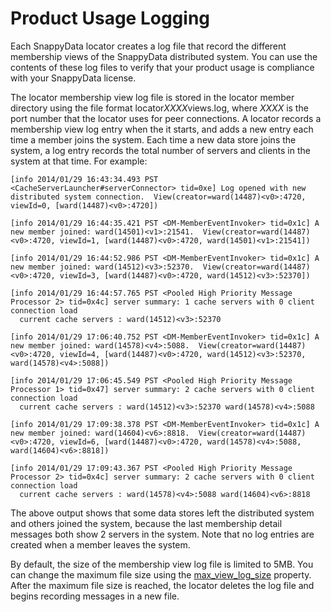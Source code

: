 # Product Usage Logging


Each SnappyData locator creates a log file that record the different membership views of the SnappyData distributed system. You can use the contents of these log files to verify that your product usage is compliance with your SnappyData license.

The locator membership view log file is stored in the locator member directory using the file format <span class="ph filepath">locator*XXXX*views.log</span>, where *XXXX* is the port number that the locator uses for peer connections. A locator records a membership view log entry when the it starts, and adds a new entry each time a member joins the system. Each time a new data store joins the system, a log entry records the total number of servers and clients in the system at that time. For example:

``` pre
[info 2014/01/29 16:43:34.493 PST <CacheServerLauncher#serverConnector> tid=0xe] Log opened with new distributed system connection.  View(creator=ward(14487)<v0>:4720, viewId=0, [ward(14487)<v0>:4720])

[info 2014/01/29 16:44:35.421 PST <DM-MemberEventInvoker> tid=0x1c] A new member joined: ward(14501)<v1>:21541.  View(creator=ward(14487)<v0>:4720, viewId=1, [ward(14487)<v0>:4720, ward(14501)<v1>:21541])

[info 2014/01/29 16:44:52.986 PST <DM-MemberEventInvoker> tid=0x1c] A new member joined: ward(14512)<v3>:52370.  View(creator=ward(14487)<v0>:4720, viewId=3, [ward(14487)<v0>:4720, ward(14512)<v3>:52370])

[info 2014/01/29 16:44:57.765 PST <Pooled High Priority Message Processor 2> tid=0x4c] server summary: 1 cache servers with 0 client connection load
  current cache servers : ward(14512)<v3>:52370 

[info 2014/01/29 17:06:40.752 PST <DM-MemberEventInvoker> tid=0x1c] A new member joined: ward(14578)<v4>:5088.  View(creator=ward(14487)<v0>:4720, viewId=4, [ward(14487)<v0>:4720, ward(14512)<v3>:52370, ward(14578)<v4>:5088])

[info 2014/01/29 17:06:45.549 PST <Pooled High Priority Message Processor 1> tid=0x47] server summary: 2 cache servers with 0 client connection load
  current cache servers : ward(14512)<v3>:52370 ward(14578)<v4>:5088 

[info 2014/01/29 17:09:38.378 PST <DM-MemberEventInvoker> tid=0x1c] A new member joined: ward(14604)<v6>:8818.  View(creator=ward(14487)<v0>:4720, viewId=6, [ward(14487)<v0>:4720, ward(14578)<v4>:5088, ward(14604)<v6>:8818])

[info 2014/01/29 17:09:43.367 PST <Pooled High Priority Message Processor 2> tid=0x4c] server summary: 2 cache servers with 0 client connection load
  current cache servers : ward(14578)<v4>:5088 ward(14604)<v6>:8818 
```

The above output shows that some data stores left the distributed system and others joined the system, because the last membership detail messages both show 2 servers in the system. Note that no log entries are created when a member leaves the system.

By default, the size of the membership view log file is limited to 5MB. You can change the maximum file size using the <a href="../../reference/configuration/ConnectionAttributes.html#jdbc_connection_attributes__sec_maxviewlogsize" class="xref noPageCitation">max\_view\_log\_size</a> property. After the maximum file size is reached, the locator deletes the log file and begins recording messages in a new file.


